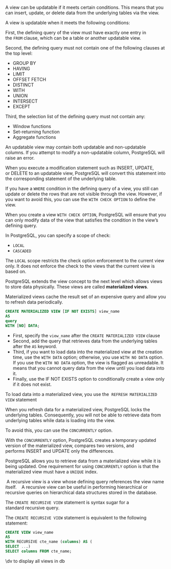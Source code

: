 A view can be updatable if it meets certain conditions. This means that you can insert, update, or delete data from the underlying tables via the view.

A view is updatable when it meets the following conditions:

First, the defining query of the view must have exactly one entry in the `FROM` clause, which can be a table or another updatable view.

Second, the defining query must not contain one of the following clauses at the top level:

- GROUP BY
- HAVING
- LIMIT
- OFFSET FETCH
- DISTINCT
- WITH
- UNION
- INTERSECT
- EXCEPT

Third, the selection list of the defining query must not contain any:

- Window functions
- Set-returning function
- Aggregate functions

An updatable view may contain both updatable and non-updatable columns. If you attempt to modify a non-updatable column, PostgreSQL will raise an error.

When you execute a modification statement such as INSERT, UPDATE, or DELETE to an updatable view, PostgreSQL will convert this statement into the corresponding statement of the underlying table.

If you have a `WHERE` condition in the defining query of a view, you still can update or delete the rows that are not visible through the view. However, if you want to avoid this, you can use the `WITH CHECK OPTION` to define the view.



When you create a view `WITH CHECK OPTION`, PostgreSQL will ensure that you can only modify data of the view that satisfies the condition in the view’s defining query.

In PostgreSQL, you can specify a scope of check:

- `LOCAL`
- `CASCADED`

The `LOCAL` scope restricts the check option enforcement to the current view only. It does not enforce the check to the views that the current view is based on.


PostgreSQL extends the view concept to the next level which allows views to store data physically. These views are called **materialized views**.

Materialized views cache the result set of an expensive query and allow you to refresh data periodically.

```SQL
CREATE MATERIALIZED VIEW [IF NOT EXISTS] view_name
AS
query
WITH [NO] DATA;
```

- First, specify the `view_name` after the `CREATE MATERIALIZED VIEW` clause
- Second, add the query that retrieves data from the underlying tables after the `AS` keyword.
- Third, if you want to load data into the materialized view at the creation time, use the `WITH DATA` option; otherwise, you use `WITH NO DATA` option. If you use the `WITH NO DATA` option, the view is flagged as unreadable. It means that you cannot query data from the view until you load data into it.
- Finally, use the IF NOT EXISTS option to conditionally create a view only if it does not exist.

To load data into a materialized view, you use the  `REFRESH MATERIALIZED VIEW` statement

When you refresh data for a materialized view, PostgreSQL locks the underlying tables. Consequently, you will not be able to retrieve data from underlying tables while data is loading into the view.

To avoid this, you can use the `CONCURRENTLY` option.

With the `CONCURRENTLY` option, PostgreSQL creates a temporary updated version of the materialized view, compares two versions, and performs INSERT and UPDATE only the differences.

PostgreSQL allows you to retrieve data from a materialized view while it is being updated. One requirement for using `CONCURRENTLY` option is that the materialized view must have a `UNIQUE` index.


 A recursive view is a view whose defining query references the view name itself.
 
 A recursive view can be useful in performing hierarchical or recursive queries on hierarchical data structures stored in the database.

The `CREATE RECURSIVE VIEW` statement is syntax sugar for a standard recursive query.

The `CREATE RECURSIVE VIEW` statement is equivalent to the following statement:

```SQL
CREATE VIEW view_name
AS
WITH RECURSIVE cte_name (columns) AS (
SELECT ...)   
SELECT columns FROM cte_name;
```


\\dv to display all views in db
